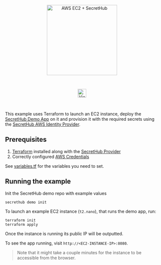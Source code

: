 <p align="center">
  <img src="https://secrethub.io/img/integrations/aws-ec2/github-banner.png?v1" alt="AWS EC2 + SecretHub" height="230">
</p>
<br/>

<p align="center">
  <a href="https://secrethub.io/docs/guides/aws-ec2/"><img alt="View Docs" src="https://secrethub.io/img/buttons/github/view-docs.png?v2" height="28" /></a>
</p>
<br/>

This example uses Terraform to launch an EC2 instance, deploy the [SecretHub Demo App](https://secrethub.io/docs/start/getting-started/#consume) on it and provision it with the required secrets using the [SecretHub AWS Identity Provider](https://secrethub.io/docs/reference/aws/). 

## Prerequisites
1. [Terraform](https://www.terraform.io/downloads.html) installed along with the [SecretHub Provider](https://secrethub.io/docs/guides/terraform/#install)
3. Correctly configured [AWS Credentials](https://www.terraform.io/docs/providers/aws/index.html#authentication)

See [variables.tf](./variables.tf) for the variables you need to set.

## Running the example

Init the SecretHub demo repo with example values
```
secrethub demo init
```

To launch an example EC2 instance (`t2.nano`), that runs the demo app, run:
```
terraform init
terraform apply
```

Once the instance is running its public IP will be outputted.

To see the app running, visit `http://<EC2-INSTANCE-IP>:8080`.

> Note that it might take a couple minutes for the instance to be accessible from the browser.
